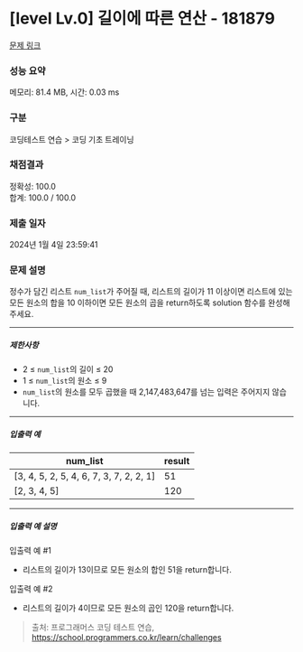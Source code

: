 # [level Lv.0] 길이에 따른 연산 - 181879 

[문제 링크](https://school.programmers.co.kr/learn/courses/30/lessons/181879) 

### 성능 요약

메모리: 81.4 MB, 시간: 0.03 ms

### 구분

코딩테스트 연습 > 코딩 기초 트레이닝

### 채점결과

정확성: 100.0<br/>합계: 100.0 / 100.0

### 제출 일자

2024년 1월 4일 23:59:41

### 문제 설명

<p>정수가 담긴 리스트 <code>num_list</code>가 주어질 때, 리스트의 길이가 11 이상이면 리스트에 있는 모든 원소의 합을 10 이하이면 모든 원소의 곱을 return하도록 solution 함수를 완성해주세요.</p>

<hr>

<h5>제한사항</h5>

<ul>
<li>2 ≤ <code>num_list</code>의 길이 ≤ 20</li>
<li>1 ≤ <code>num_list</code>의 원소 ≤ 9</li>
<li><code>num_list</code>의 원소를 모두 곱했을 때&nbsp;2,147,483,647를 넘는 입력은 주어지지 않습니다.</li>
</ul>

<hr>

<h5>입출력 예</h5>
<table class="table">
        <thead><tr>
<th>num_list</th>
<th>result</th>
</tr>
</thead>
        <tbody><tr>
<td>[3, 4, 5, 2, 5, 4, 6, 7, 3, 7, 2, 2, 1]</td>
<td>51</td>
</tr>
<tr>
<td>[2, 3, 4, 5]</td>
<td>120</td>
</tr>
</tbody>
      </table>
<hr>

<h5>입출력 예 설명</h5>

<p>입출력 예 #1</p>

<ul>
<li>리스트의 길이가 13이므로 모든 원소의 합인 51을 return합니다.</li>
</ul>

<p>입출력 예 #2</p>

<ul>
<li>리스트의 길이가 4이므로 모든 원소의 곱인 120을 return합니다.</li>
</ul>


> 출처: 프로그래머스 코딩 테스트 연습, https://school.programmers.co.kr/learn/challenges